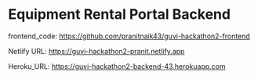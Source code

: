 # Equipment Rental Portal Backend

frontend_code: https://github.com/pranitnaik43/guvi-hackathon2-frontend

Netlify URL: https://guvi-hackathon2-pranit.netlify.app

Heroku_URL: https://guvi-hackathon2-backend-43.herokuapp.com
